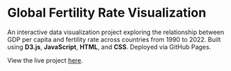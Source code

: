 # Global Fertility Rate Visualization

An interactive data visualization project exploring the relationship between GDP per capita and fertility rate across countries from 1990 to 2022.
Built using **D3.js**, **JavaScript**, **HTML**, and **CSS**. Deployed via GitHub Pages.

View the live project [here](https://kosukit.github.io/index.html).
